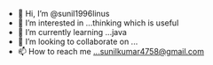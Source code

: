 - 👋 Hi, I’m @sunil1996linus
- 👀 I’m interested in ...thinking which is useful
- 🌱 I’m currently learning ...java
- 💞️ I’m looking to collaborate on ...
- 📫 How to reach me ...sunilkumar4758@gmail.com

<!---
sunil1996linus/sunil1996linus is a ✨ special ✨ repository because its `README.md` (this file) appears on your GitHub profile.
You can click the Preview link to take a look at your changes.
--->
